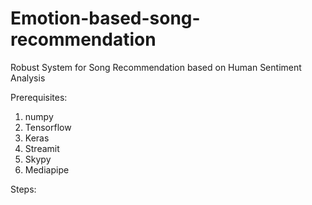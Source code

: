 # Emotion-based-song-recommendation
Robust System for Song Recommendation based on Human Sentiment Analysis

Prerequisites:
1) numpy
2) Tensorflow
3) Keras
4) Streamit
5) Skypy
6) Mediapipe

Steps: 

